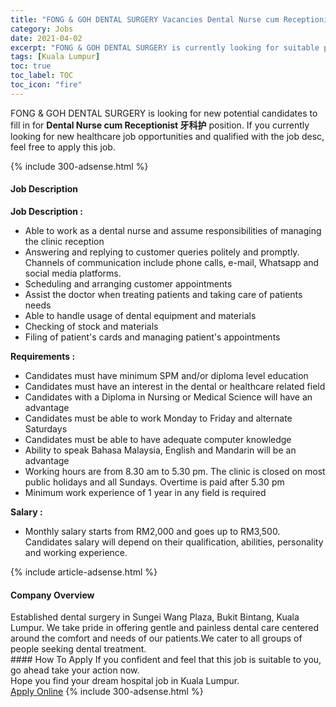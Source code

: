 ```yaml
---
title: "FONG & GOH DENTAL SURGERY Vacancies Dental Nurse cum Receptionist  牙科护" 
category: Jobs 
date: 2021-04-02 
excerpt: "FONG & GOH DENTAL SURGERY is currently looking for suitable person to fill in the Dental Nurse cum Receptionist  牙科护 which positioned at Kuala Lumpur" 
tags: [Kuala Lumpur] 
toc: true 
toc_label: TOC 
toc_icon: "fire" 
--- 
```


<p>FONG & GOH DENTAL SURGERY is looking for new potential candidates to fill in for <b>Dental Nurse cum Receptionist  牙科护</b> position. If you currently looking for new healthcare job opportunities and qualified with the job desc, feel free to apply this job.
</p>{% include 300-adsense.html %} 
<div><div><h4>Job Description</h4></div><div><div><span><div><p><strong>Job Description :</strong></p><ul><li>Able to work as a dental nurse and assume responsibilities of managing the clinic reception</li><li>Answering and replying to customer queries politely and promptly. Channels of communication include phone calls, e-mail, Whatsapp and social media platforms.</li><li>Scheduling and arranging customer appointments</li><li>Assist the doctor when treating patients and taking care of patients needs</li><li>Able to handle usage of dental equipment and materials</li><li>Checking of stock and materials</li><li>Filing of patient's cards and managing patient's appointments</li></ul><p><strong>Requirements :</strong></p><ul><li>Candidates must have minimum SPM and/or diploma level education</li><li>Candidates must have an interest in the dental or healthcare related field</li><li>Candidates with a Diploma in Nursing or Medical Science will have an advantage</li><li>Candidates must be able to work Monday to Friday and alternate Saturdays</li><li>Candidates must be able to have adequate computer knowledge</li><li>Ability to speak Bahasa Malaysia, English and Mandarin will be an advantage</li><li>Working hours are from 8.30 am to 5.30 pm. The clinic is closed on most public holidays and all Sundays. Overtime is paid after 5.30 pm</li><li>Minimum work experience of 1 year in any field is required</li></ul><p><strong>Salary :</strong></p><ul><li>Monthly salary starts from RM2,000 and goes up to RM3,500. Candidates salary will depend on their qualification, abilities, personality and working experience.</li></ul></div></span></div></div></div> 
{% include article-adsense.html %} 
<div><div><h4>Company Overview</h4></div><div><div><span><div><div>Established dental surgery in Sungei Wang Plaza, Bukit Bintang, Kuala Lumpur. We take pride in offering gentle and painless dental care centered around the comfort and needs of our patients.We cater to all groups of people seeking dental treatment.</div></div></span></div></div></div> 
#### How To Apply 
If you confident and feel that this job is suitable to you, go ahead take your action now. <br/> 
Hope you find your dream hospital job in Kuala Lumpur. <br/> 
<a href="https://www.jobstreet.com.my/en/job/dental-nurse-cum-receptionist-牙科护-4524717?jobId=jobstreet-my-job-4524717" class="btn btn--warning" target="_blank" rel="nofollow noopenner">Apply Online</a> 
{% include 300-adsense.html %} 